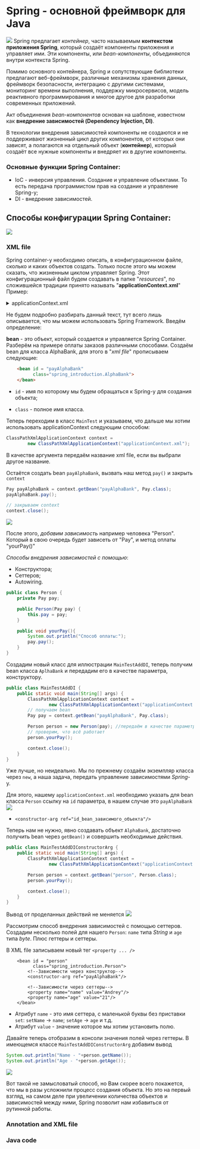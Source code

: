 # Spring - основной фреймворк для Java # 
![](src/main/resources/photo/SpringBasic.jpg)
Spring предлагает *контейнер*, часто называемым **контекстом приложения
Spring**, который создаёт компоненты приложения и управляет ими. Эти компоненты, или *bean-компоненты*,
объединяются внутри контекста Spring.

Помимо основного контейнера, Spring и сопутствующие библиотеки предлагают веб-фреймворк, различные механизмы хранения данных, фреймворк безопасности, интеграцию с другими системами, мониторинг
времени выполнения, поддержку микросервисов, модель реактивного программирования и многое другое для разработки современных приложений.

Акт объединения *bean-компонентов* основан на шаблоне, известном как **внедрение зависимостей (Dependency Injection, DI)**.

В технологии внедрения зависимостей компоненты не создаются и не поддерживают жизненный цикл других компонентов, от которых
они зависят, а полагаются на отдельный объект (**контейнер**), который создаёт все нужные компоненты и внедряет их в другие компоненты.

### Основные функции Spring Container:
- IoC - инверсия управления. Создание и управление объектами. То есть передача программистом прав на создание и управление Spring-у;
- DI - внедрение зависимостей. 

## Способы конфигурации Spring Container:
![](src/main/resources/photo/scheme.png)

### XML file
Spring container-у необходимо описать, в конфигурационном файле, сколько и каких объектов создать. Только после этого мы можем сказать, что жизненным циклом управляет Spring.
Этот конфигурационный файл будем создавать в папке "*resources*", по сложившейся традиции принято называть "**applicationContext.xml**"
Пример:
<details>
<summary>applicationContext.xml</summary>

```html
<?xml version="1.0" encoding="UTF-8"?>
<beans xmlns="http://www.springframework.org/schema/beans"
       xmlns:xsi="http://www.w3.org/2001/XMLSchema-instance"
       xmlns:context="http://www.springframework.org/schema/context"
       xsi:schemaLocation="http://www.springframework.org/schema/beans
       http://www.springframework.org/schema/beans/spring-beans.xsd
       http://www.springframework.org/schema/context
       http://www.springframework.org/schema/context/spring-context.xsd">
</beans>
```
</details>

Не будем подробно разбирать данный текст, тут всего лишь описывается, что мы можем использовать Spring Framework.
Введём определение: 

**bean** - это объект, который создается и управляется Spring Container.
Разберём на примере оплаты заказов различными способами. Создаём bean для класса AlphaBank, для этого в "*xml file*" прописываем следующие:
```html
    <bean id = "payAlphaBank"
          class="spring_introduction.AlphaBank">
    </bean>
```
- `id` - имя по которому мы будем обращаться к Spring-у для создания объекта;

- `class` - полное имя класса.

Теперь переходим в класс `MainTest` и указываем, что дальше мы хотим использовать applicationContext следующим способом:
```java
ClassPathXmlApplicationContext context =
        new ClassPathXmlApplicationContext("applicationContext.xml");
```
В качестве аргумента передаём название xml file, если вы выбрали другое название.

Остаётся создать bean `payAlphaBank`, вызвать наш метод `pay()` и закрыть `context`

```java
Pay payAlphaBank = context.getBean("payAlphaBank", Pay.class);
payAlphaBank.pay();

// закрываем context
context.close();
```
![](src/main/resources/photo/screenshot/SKR1.png)

После этого, _добавим зависимость_ например человека "Person". Который в свою очередь будет зависеть от "Pay", и метод
оплаты "yourPay()"

_Способы внедрения зависимостей с помощью_:
- Конструктора;
- Сеттеров;
- Autowiring.

```java
public class Person {
    private Pay pay;

    public Person(Pay pay) {
        this.pay = pay;
    }

    public void yourPay(){
        System.out.println("Способ оплаты:");
        pay.pay();
    }
}
```

Создадим новый класс для иллюстрации `MainTestAddDI`, теперь получим bean класса `AplhaBank` и передадим его в качестве 
параметра, конструктору. 

```java
public class MainTestAddDI {
    public static void main(String[] args) {
        ClassPathXmlApplicationContext context =
                new ClassPathXmlApplicationContext("applicationContext.xml");
        // получаем bean
        Pay pay = context.getBean("payAlphaBank", Pay.class);

        Person person = new Person(pay); //передаём в качестве параметра
        // проверим, что всё работает
        person.yourPay();

        context.close();
    }
}
```
Уже лучше, но неидеально. Мы по прежнему создаём экземпляр класса через `new`, а наша задача, передать 
управление зависимостями _Spring_-y.

Для этого, нашему `applicationContext.xml` необходимо указать для bean класса `Person` ссылку на `id` параметра,
в нашем случае это `payAlphaBank`
![](src/main/resources/photo/screenshot/SKR3.png)

- `<constructor-arg ref="id_bean_зависимого_объекта"/>`

Теперь нам не нужно, явно создавать объект `AlphaBank`, достаточно получить bean через `getBean()` и совершить 
необходимые действия.
```java
public class MainTestAddDIConstructorArg {
    public static void main(String[] args) {
        ClassPathXmlApplicationContext context =
                new ClassPathXmlApplicationContext("applicationContext.xml");

        Person person = context.getBean("person", Person.class);
        person.yourPay();

        context.close();
    }
}
```
Вывод от проделанных действий не меняется
![](/src/main/resources/photo/screenshot/SKR4.png)

Рассмотрим способ внедрения зависимостей с помощью сеттеров. Создадим несколько полей для нашего `Person`: `name` типа _String_ и `age` типа _byte_. Плюс геттеры и сеттеры.

В XML file записываем новый тег `<property ... />`

```xhtml
    <bean id = "person"
          class="spring_introduction.Person">
        <!--Зависимости через конструктор-->
        <constructor-arg ref="payAlphaBank"/>

        <!--Зависимости через сеттеры-->
        <property name="name" value="Andrey"/>
        <property name="age" value="21"/>
    </bean>
```

- Атрибут `name` - это имя сеттера, с маленькой буквы без приставки `set`: `setName` -> `name`; `setAge` -> `age` и т.д.
- Атрибут `value` - значение которое мы хотим установить полю.

Давайте теперь отобразим в консоли значения полей через геттеры. В имеющемся классе `MainTestAddDIConstructorArg` добавим вывод

```java
System.out.println("Name - "+person.getName());
System.out.println("Age - "+person.getAge());
```
![](/src/main/resources/photo/screenshot/SKR5.png)


Вот такой не замысловатый способ, но Вам скорее всего покажется, что мы в разы усложнили процесс создания объекта.
Но это на первый взгляд, на самом деле при увеличении количества объектов и зависимостей между ними, Spring позволит нам 
избавиться от рутинной работы.

### Annotation and XML file
### Java code